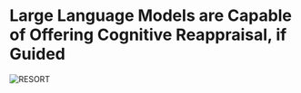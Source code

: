 # Large Language Models are Capable of Offering Cognitive Reappraisal, if Guided
![RESORT](https://github.com/honglizhan/RESORT_cognitive_reappraisal/assets/90797701/17516dc2-9e41-4733-9abd-4ce3ae9c1769)
